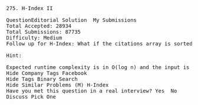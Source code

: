 <pre>
275. H-Index II 

QuestionEditorial Solution  My Submissions
Total Accepted: 28934
Total Submissions: 87735
Difficulty: Medium
Follow up for H-Index: What if the citations array is sorted in ascending order? Could you optimize your algorithm?

Hint:

Expected runtime complexity is in O(log n) and the input is sorted.
Hide Company Tags Facebook
Hide Tags Binary Search
Hide Similar Problems (M) H-Index
Have you met this question in a real interview? Yes  No
Discuss Pick One

</pre>

